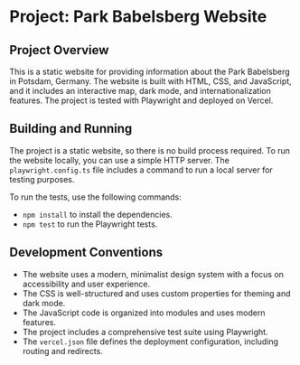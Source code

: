 # Project: Park Babelsberg Website

## Project Overview

This is a static website for providing information about the Park Babelsberg in Potsdam, Germany. The website is built with HTML, CSS, and JavaScript, and it includes an interactive map, dark mode, and internationalization features. The project is tested with Playwright and deployed on Vercel.

## Building and Running

The project is a static website, so there is no build process required. To run the website locally, you can use a simple HTTP server. The `playwright.config.ts` file includes a command to run a local server for testing purposes.

To run the tests, use the following commands:

*   `npm install` to install the dependencies.
*   `npm test` to run the Playwright tests.

## Development Conventions

*   The website uses a modern, minimalist design system with a focus on accessibility and user experience.
*   The CSS is well-structured and uses custom properties for theming and dark mode.
*   The JavaScript code is organized into modules and uses modern features.
*   The project includes a comprehensive test suite using Playwright.
*   The `vercel.json` file defines the deployment configuration, including routing and redirects.
